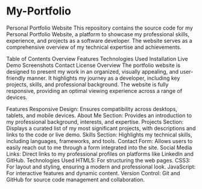# My-Portfolio

Personal Portfolio Website
This repository contains the source code for my Personal Portfolio Website, a platform to showcase my professional skills, experience, and projects as a software developer. The website serves as a comprehensive overview of my technical expertise and achievements.

Table of Contents
Overview
Features
Technologies Used
Installation
Live Demo
Screenshots
Contact
License
Overview
The portfolio website is designed to present my work in an organized, visually appealing, and user-friendly manner. It highlights my journey as a developer, including key projects, skills, and professional background. The website is fully responsive, providing an optimal viewing experience across a range of devices.

Features
Responsive Design: Ensures compatibility across desktops, tablets, and mobile devices.
About Me Section: Provides an introduction to my professional background, interests, and expertise.
Projects Section: Displays a curated list of my most significant projects, with descriptions and links to the code or live demo.
Skills Section: Highlights my technical skills, including languages, frameworks, and tools.
Contact Form: Allows users to easily reach out to me through a form integrated into the site.
Social Media Links: Direct links to my professional profiles on platforms like LinkedIn and GitHub.
Technologies Used
HTML5: For structuring the web pages.
CSS3: For layout and styling, ensuring a modern and professional look.
JavaScript: For interactive features and dynamic content.
Version Control: Git and GitHub for source code management and collaboration.
